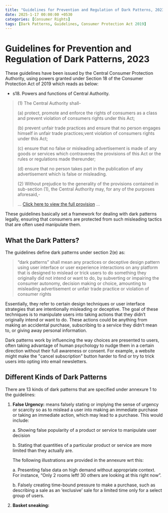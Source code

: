 ```yaml
---
title: "Guidelines for Prevention and Regulation of Dark Patterns, 2023"
date: 2025-1-17 00:00:00 +0530
categories: [Consumer Rights]
tags: [Dark Patterns, Guidelines, Consumer Protection Act 2019]
---
```


# Guidelines for Prevention and Regulation of Dark Patterns, 2023

These guidelines have been issued by the Central Consumer Protection Authority, using powers granted under Section 18 of the Consumer Protection Act of 2019 which reads as below: 

* s18. Powers and functions of Central Authority.
> (1) The Central Authority shall-
> 
> (a) protect, promote and enforce the rights of consumers as a class and prevent violation of consumers rights under this Act;
> 
> (b) prevent unfair trade practices and ensure that no person engages himself in unfair trade practices;vent violation of consumers rights under this Act;
> 
> (c) ensure that no false or misleading advertisement is made of any goods or services which contravenes the provisions of this Act or the rules or regulations made thereunder;
> 
> (d) ensure that no person takes part in the publication of any advertisement which is false or misleading.
>
>
> (2) Without prejudice to the generality of the provisions contained in sub-section (1), the Central Authority may, for any of the purposes aforesaid,-
> 
> ... [Click here to view the full provision](https://www.indiacode.nic.in/show-data?abv=CEN&statehandle=123456789/1362&actid=AC_CEN_21_44_00007_201935_1596441164903&sectionId=50043&sectionno=18&orderno=18&orgactid=AC_CEN_21_44_00007_201935_1596441164903 "Click to view sec. 18") ...
> 

These guidelines basically set a framework for dealing with dark patterns legally, ensuring that consumers are protected from such misleading tactics that are often used manipulate them. 

## What the Dark Patters?

The guidelines define dark patterns under section 2(e) as:

> “dark patterns” shall mean any practices or deceptive design pattern using user interface or user experience interactions on any platform that is designed to mislead or trick users to do something they originally did not intend or want to do, by subverting or impairing the consumer autonomy, decision making or choice, amounting to misleading advertisement or unfair trade practice or violation of consumer rights 

Essentially, they refer to certain design techniques or user interface strategies that are intentionally misleading or deceptive. The goal of these techniques is to manipulate users into taking actions that they didn’t originally intend or want to do. These actions could be anything from making an accidental purchase, subscribing to a service they didn’t mean to, or giving away personal information.

Dark patterns work by influencing the way choices are presented to users, often taking advantage of human psychology to nudge them in a certain direction without their full awareness or consent. For example, a website might make the "cancel subscription" button harder to find or try to trick users into opting into email newsletters.

## Different Kinds of Dark Patterns

There are 13 kinds of dark patterns that are specified under annexure 1 to the guidelines:

1. **False Urgency:** means falsely stating or implying the sense of urgency or scarcity so as to mislead a user into making an immediate purchase or taking an immediate action, which may lead to a purchase. This would include:
   
   a. Showing false popularity of a product or service to manipulate user decision
   
   b. Stating that quantities of a particular product or service are more limited than they actually are.

   The following illustrations are provided in the annexure wrt this:

      a. Presenting false data on high demand without appropriate context. For instance, “Only 2 rooms left! 30 others are looking at this right now”.

      b. Falsely creating time-bound pressure to make a purchase, such as describing a sale as an ‘exclusive’ sale for a limited time only for a select group of users.  


2. **Basket sneaking:**





